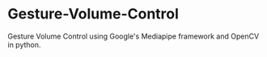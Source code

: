 # Gesture-Volume-Control
Gesture Volume Control using Google's Mediapipe framework and OpenCV in python.
